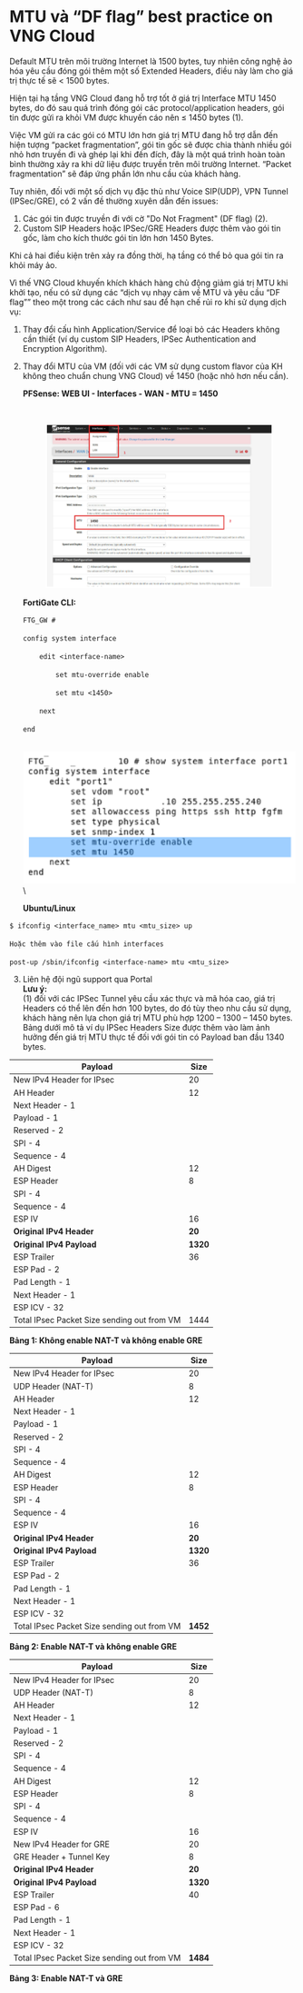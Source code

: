 # MTU và “DF flag” best practice on VNG Cloud

Default MTU trên môi trường Internet là 1500 bytes, tuy nhiên công nghệ ảo hóa yêu cầu đóng gói thêm một số Extended Headers, điều này làm cho giá trị thực tế sẽ < 1500 bytes.

Hiện tại hạ tầng VNG Cloud đang hỗ trợ tốt ở giá trị Interface MTU 1450 bytes, do đó sau quá trình đóng gói các protocol/application headers, gói tin được gửi ra khỏi VM được khuyến cáo nên ≤ 1450 bytes (1).

Việc VM gửi ra các gói có MTU lớn hơn giá trị MTU đang hỗ trợ dẫn đến hiện tượng “packet fragmentation”, gói tin gốc sẽ được chia thành nhiều gói nhỏ hơn truyền đi và ghép lại khi đến đích, đây là một quá trình hoàn toàn bình thường xảy ra khi dữ liệu được truyền trên môi trường Internet. “Packet fragmentation” sẽ đáp ứng phần lớn nhu cầu của khách hàng.

Tuy nhiên, đối với một số dịch vụ đặc thù như Voice SIP(UDP), VPN Tunnel (IPSec/GRE), có 2 vấn đề thường xuyên dẫn đến issues:

1. Các gói tin được truyền đi với cờ "Do Not Fragment" (DF flag) (2).
2. Custom SIP Headers hoặc IPSec/GRE Headers được thêm vào gói tin gốc, làm cho kích thước gói tin lớn hơn 1450 Bytes.

Khi cả hai điều kiện trên xảy ra đồng thời, hạ tầng có thể bỏ qua gói tin ra khỏi máy ảo.

Vì thế VNG Cloud khuyến khích khách hàng chủ động giảm giá trị MTU khi khởi tạo, nếu có sử dụng các “dịch vụ nhạy cảm về MTU và yêu cầu “DF flag”” theo một trong các cách như sau để hạn chế rủi ro khi sử dụng dịch vụ:

1. Thay đổi cấu hình Application/Service để loại bỏ các Headers không cần thiết (ví dụ custom SIP Headers, IPSec Authentication and Encryption Algorithm).
2.  Thay đổi MTU của VM (đối với các VM sử dụng custom flavor của KH không theo chuẩn chung VNG Cloud) về 1450 (hoặc nhỏ hơn nếu cần).

    **PFSense: WEB UI - Interfaces - WAN - MTU = 1450**

    <figure><img src="https://docs.vngcloud.vn/download/attachments/64554291/image2023-10-11_10-15-3.png?version=1&#x26;modificationDate=1696994104000&#x26;api=v2" alt=""><figcaption></figcaption></figure>

    <figure><img src="../../../../.gitbook/assets/image (686).png" alt=""><figcaption></figcaption></figure>

    **FortiGate CLI:**

    ```
    FTG_GW #

    config system interface

        edit <interface-name>

            set mtu-override enable

            set mtu <1450>

        next

    end
    ```

    \
    ![](<../../../../.gitbook/assets/image (687).png>)\


    **Ubuntu/Linux**

```
$ ifconfig <interface_name> mtu <mtu_size> up

Hoặc thêm vào file cấu hình interfaces

post-up /sbin/ifconfig <interface-name> mtu <mtu_size>
```

3. Liên hệ đội ngũ support qua Portal\
   **Lưu ý:**\
   (1) đối với các IPSec Tunnel yêu cầu xác thực và mã hóa cao, giá trị Headers có thể lên đến hơn 100 bytes, do đó tùy theo nhu cầu sử dụng, khách hàng nên lựa chọn giá trị MTU phù hợp 1200 – 1300 – 1450 bytes. Bảng dưới mô tả ví dụ IPSec Headers Size được thêm vào làm ảnh hưởng đến giá trị MTU thực tế đối với gói tin có Payload ban đầu 1340 bytes.

| **Payload**                                 | **Size** |
| ------------------------------------------- | -------- |
| New IPv4 Header for IPsec                   | 20       |
| AH Header                                   | 12       |
| Next Header - 1                             |          |
| Payload - 1                                 |          |
| Reserved - 2                                |          |
| SPI - 4                                     |          |
| Sequence - 4                                |          |
| AH Digest                                   | 12       |
| ESP Header                                  | 8        |
| SPI - 4                                     |          |
| Sequence - 4                                |          |
| ESP IV                                      | 16       |
| **Original IPv4 Header**                    | **20**   |
| **Original IPv4 Payload**                   | **1320** |
| ESP Trailer                                 | 36       |
| ESP Pad - 2                                 |          |
| Pad Length - 1                              |          |
| Next Header - 1                             |          |
| ESP ICV - 32                                |          |
| Total IPsec Packet Size sending out from VM | 1444     |

&#x20; **Bảng 1: Không enable NAT-T và không enable GRE**

| **Payload**                                 | **Size** |
| ------------------------------------------- | -------- |
| New IPv4 Header for IPsec                   | 20       |
| UDP Header (NAT-T)                          | 8        |
| AH Header                                   | 12       |
| Next Header - 1                             |          |
| Payload - 1                                 |          |
| Reserved - 2                                |          |
| SPI - 4                                     |          |
| Sequence - 4                                |          |
| AH Digest                                   | 12       |
| ESP Header                                  | 8        |
| SPI - 4                                     |          |
| Sequence - 4                                |          |
| ESP IV                                      | 16       |
| **Original IPv4 Header**                    | **20**   |
| **Original IPv4 Payload**                   | **1320** |
| ESP Trailer                                 | 36       |
| ESP Pad - 2                                 |          |
| Pad Length - 1                              |          |
| Next Header - 1                             |          |
| ESP ICV - 32                                |          |
| Total IPsec Packet Size sending out from VM | **1452** |

&#x20;     **Bảng 2: Enable NAT-T và không enable GRE**

| **Payload**                                 | **Size** |
| ------------------------------------------- | -------- |
| New IPv4 Header for IPsec                   | 20       |
| UDP Header (NAT-T)                          | 8        |
| AH Header                                   | 12       |
| Next Header - 1                             |          |
| Payload - 1                                 |          |
| Reserved - 2                                |          |
| SPI - 4                                     |          |
| Sequence - 4                                |          |
| AH Digest                                   | 12       |
| ESP Header                                  | 8        |
| SPI - 4                                     |          |
| Sequence - 4                                |          |
| ESP IV                                      | 16       |
| New IPv4 Header for GRE                     | 20       |
| GRE Header + Tunnel Key                     | 8        |
| **Original IPv4 Header**                    | **20**   |
| **Original IPv4 Payload**                   | **1320** |
| ESP Trailer                                 | 40       |
| ESP Pad - 6                                 |          |
| Pad Length - 1                              |          |
| Next Header - 1                             |          |
| ESP ICV - 32                                |          |
| Total IPsec Packet Size sending out from VM | **1484** |

&#x20;                   **Bảng 3: Enable NAT-T và GRE**
